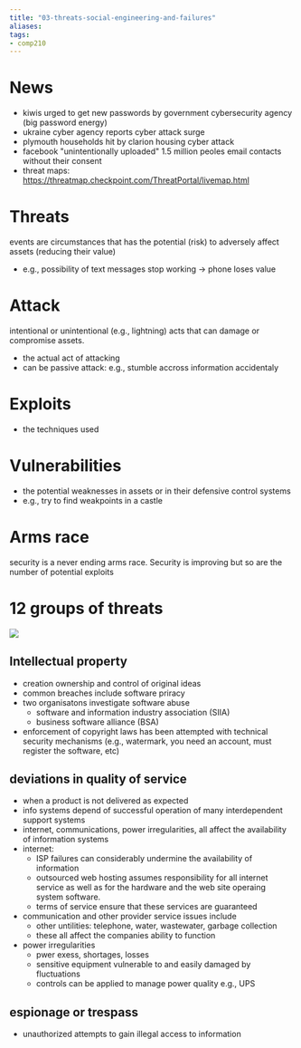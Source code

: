```yaml
---
title: "03-threats-social-engineering-and-failures"
aliases: 
tags: 
- comp210
---
```


# News
- kiwis urged to get new passwords by government cybersecurity agency (big password energy)
- ukraine cyber agency reports cyber attack surge
- plymouth households hit by clarion housing cyber attack
- facebook "unintentionally uploaded" 1.5 million peoles email contacts without their consent
- threat maps: https://threatmap.checkpoint.com/ThreatPortal/livemap.html

# Threats
events are circumstances that has the potential (risk) to adversely affect assets (reducing their value)
- e.g., possibility of text messages stop working -> phone loses value

# Attack
intentional or unintentional (e.g., lightning) acts that can damage or compromise assets.
- the actual act of attacking
- can be passive attack: e.g., stumble accross information accidentaly

# Exploits
- the techniques used

# Vulnerabilities
- the potential weaknesses in assets or in their defensive control systems
- e.g., try to find weakpoints in a castle

# Arms race
security is a never ending arms race. Security is improving but so are the number of potential exploits

# 12 groups of threats
![](https://i.imgur.com/d5i1wpA.png)

## Intellectual property
- creation ownership and control of original ideas
- common breaches include software priracy
- two organisatons investigate software abuse
	- software and information industry association (SIIA)
	- business software alliance (BSA)
- enforcement of copyright laws has been attempted with technical security mechanisms (e.g., watermark, you need an account, must register the software, etc)

## deviations in quality of service
- when a product is not delivered as expected
- info systems depend of successful operation of many interdependent support systems
- internet, communications, power irregularities, all affect the availability of information systems
- internet:
	- ISP failures can considerably undermine the availability of information
	- outsourced web hosting assumes responsibility for all internet service as well as for the hardware and the web site operaing system software. 
	- terms of service ensure that these services are guaranteed
- communication and other provider service issues include
	- other untilities: telephone, water, wastewater, garbage collection
	- these all affect the companies ability to function
- power irregularities
	- pwer exess, shortages, losses
	- sensitive equipment vulnerable to and easily damaged by fluctuations
	- controls can be applied to manage power quality e.g., UPS

## espionage or trespass 
- unauthorized attempts to gain illegal access to information
